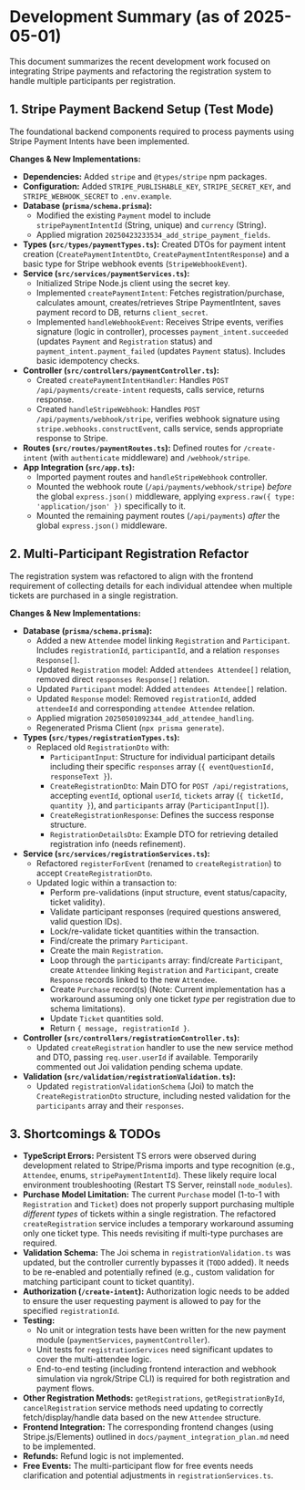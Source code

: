 # Development Summary (as of 2025-05-01)

This document summarizes the recent development work focused on integrating Stripe payments and refactoring the registration system to handle multiple participants per registration.

## 1. Stripe Payment Backend Setup (Test Mode)

The foundational backend components required to process payments using Stripe Payment Intents have been implemented.

**Changes & New Implementations:**

*   **Dependencies:** Added `stripe` and `@types/stripe` npm packages.
*   **Configuration:** Added `STRIPE_PUBLISHABLE_KEY`, `STRIPE_SECRET_KEY`, and `STRIPE_WEBHOOK_SECRET` to `.env.example`.
*   **Database (`prisma/schema.prisma`):**
    *   Modified the existing `Payment` model to include `stripePaymentIntentId` (String, unique) and `currency` (String).
    *   Applied migration `20250423233534_add_stripe_payment_fields`.
*   **Types (`src/types/paymentTypes.ts`):** Created DTOs for payment intent creation (`CreatePaymentIntentDto`, `CreatePaymentIntentResponse`) and a basic type for Stripe webhook events (`StripeWebhookEvent`).
*   **Service (`src/services/paymentServices.ts`):**
    *   Initialized Stripe Node.js client using the secret key.
    *   Implemented `createPaymentIntent`: Fetches registration/purchase, calculates amount, creates/retrieves Stripe PaymentIntent, saves payment record to DB, returns `client_secret`.
    *   Implemented `handleWebhookEvent`: Receives Stripe events, verifies signature (logic in controller), processes `payment_intent.succeeded` (updates `Payment` and `Registration` status) and `payment_intent.payment_failed` (updates `Payment` status). Includes basic idempotency checks.
*   **Controller (`src/controllers/paymentController.ts`):**
    *   Created `createPaymentIntentHandler`: Handles `POST /api/payments/create-intent` requests, calls service, returns response.
    *   Created `handleStripeWebhook`: Handles `POST /api/payments/webhook/stripe`, verifies webhook signature using `stripe.webhooks.constructEvent`, calls service, sends appropriate response to Stripe.
*   **Routes (`src/routes/paymentRoutes.ts`):** Defined routes for `/create-intent` (with `authenticate` middleware) and `/webhook/stripe`.
*   **App Integration (`src/app.ts`):**
    *   Imported payment routes and `handleStripeWebhook` controller.
    *   Mounted the webhook route (`/api/payments/webhook/stripe`) *before* the global `express.json()` middleware, applying `express.raw({ type: 'application/json' })` specifically to it.
    *   Mounted the remaining payment routes (`/api/payments`) *after* the global `express.json()` middleware.

## 2. Multi-Participant Registration Refactor

The registration system was refactored to align with the frontend requirement of collecting details for each individual attendee when multiple tickets are purchased in a single registration.

**Changes & New Implementations:**

*   **Database (`prisma/schema.prisma`):**
    *   Added a new `Attendee` model linking `Registration` and `Participant`. Includes `registrationId`, `participantId`, and a relation `responses Response[]`.
    *   Updated `Registration` model: Added `attendees Attendee[]` relation, removed direct `responses Response[]` relation.
    *   Updated `Participant` model: Added `attendees Attendee[]` relation.
    *   Updated `Response` model: Removed `registrationId`, added `attendeeId` and corresponding `attendee Attendee` relation.
    *   Applied migration `20250501092344_add_attendee_handling`.
    *   Regenerated Prisma Client (`npx prisma generate`).
*   **Types (`src/types/registrationTypes.ts`):**
    *   Replaced old `RegistrationDto` with:
        *   `ParticipantInput`: Structure for individual participant details including their specific `responses` array (`{ eventQuestionId, responseText }`).
        *   `CreateRegistrationDto`: Main DTO for `POST /api/registrations`, accepting `eventId`, optional `userId`, `tickets` array (`{ ticketId, quantity }`), and `participants` array (`ParticipantInput[]`).
        *   `CreateRegistrationResponse`: Defines the success response structure.
        *   `RegistrationDetailsDto`: Example DTO for retrieving detailed registration info (needs refinement).
*   **Service (`src/services/registrationServices.ts`):**
    *   Refactored `registerForEvent` (renamed to `createRegistration`) to accept `CreateRegistrationDto`.
    *   Updated logic within a transaction to:
        *   Perform pre-validations (input structure, event status/capacity, ticket validity).
        *   Validate participant responses (required questions answered, valid question IDs).
        *   Lock/re-validate ticket quantities within the transaction.
        *   Find/create the primary `Participant`.
        *   Create the main `Registration`.
        *   Loop through the `participants` array: find/create `Participant`, create `Attendee` linking `Registration` and `Participant`, create `Response` records linked to the new `Attendee`.
        *   Create `Purchase` record(s) (Note: Current implementation has a workaround assuming only one ticket *type* per registration due to schema limitations).
        *   Update `Ticket` quantities sold.
        *   Return `{ message, registrationId }`.
*   **Controller (`src/controllers/registrationController.ts`):**
    *   Updated `createRegistration` handler to use the new service method and DTO, passing `req.user.userId` if available. Temporarily commented out Joi validation pending schema update.
*   **Validation (`src/validation/registrationValidation.ts`):**
    *   Updated `registrationValidationSchema` (Joi) to match the `CreateRegistrationDto` structure, including nested validation for the `participants` array and their `responses`.

## 3. Shortcomings & TODOs

*   **TypeScript Errors:** Persistent TS errors were observed during development related to Stripe/Prisma imports and type recognition (e.g., `Attendee`, enums, `stripePaymentIntentId`). These likely require local environment troubleshooting (Restart TS Server, reinstall `node_modules`).
*   **Purchase Model Limitation:** The current `Purchase` model (1-to-1 with `Registration` and `Ticket`) does not properly support purchasing multiple *different types* of tickets within a single registration. The refactored `createRegistration` service includes a temporary workaround assuming only one ticket type. This needs revisiting if multi-type purchases are required.
*   **Validation Schema:** The Joi schema in `registrationValidation.ts` was updated, but the controller currently bypasses it (`TODO` added). It needs to be re-enabled and potentially refined (e.g., custom validation for matching participant count to ticket quantity).
*   **Authorization (`/create-intent`):** Authorization logic needs to be added to ensure the user requesting payment is allowed to pay for the specified `registrationId`.
*   **Testing:**
    *   No unit or integration tests have been written for the new payment module (`paymentServices`, `paymentController`).
    *   Unit tests for `registrationServices` need significant updates to cover the multi-attendee logic.
    *   End-to-end testing (including frontend interaction and webhook simulation via ngrok/Stripe CLI) is required for both registration and payment flows.
*   **Other Registration Methods:** `getRegistrations`, `getRegistrationById`, `cancelRegistration` service methods need updating to correctly fetch/display/handle data based on the new `Attendee` structure.
*   **Frontend Integration:** The corresponding frontend changes (using Stripe.js/Elements) outlined in `docs/payment_integration_plan.md` need to be implemented.
*   **Refunds:** Refund logic is not implemented.
*   **Free Events:** The multi-participant flow for free events needs clarification and potential adjustments in `registrationServices.ts`.
